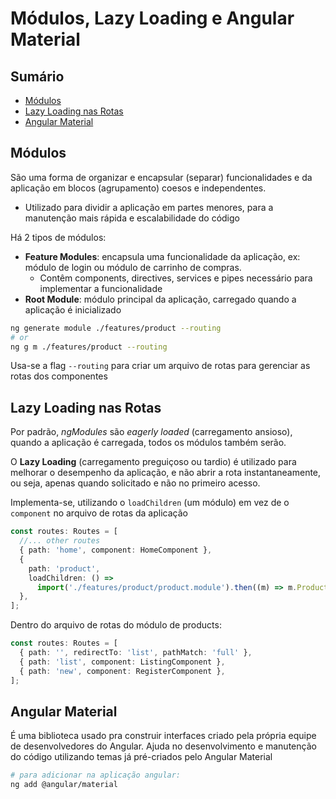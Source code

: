 <h1> Módulos, Lazy Loading e Angular Material </h1>

<h2>Sumário</h2>

- [Módulos](#módulos)
- [Lazy Loading nas Rotas](#lazy-loading-nas-rotas)
- [Angular Material](#angular-material)

## Módulos

São uma forma de organizar e encapsular (separar) funcionalidades e da aplicação em blocos (agrupamento) coesos e independentes.

- Utilizado para dividir a aplicação em partes menores, para a manutenção mais rápida e escalabilidade do código

Há 2 tipos de módulos:

- **Feature Modules**: encapsula uma funcionalidade da aplicação, ex: módulo de login ou módulo de carrinho de compras.
  - Contêm components, directives, services e pipes necessário para implementar a funcionalidade
- **Root Module**: módulo principal da aplicação, carregado quando a aplicação é inicializado

```bash
ng generate module ./features/product --routing
# or
ng g m ./features/product --routing

```

Usa-se a flag `--routing` para criar um arquivo de rotas para gerenciar as rotas dos componentes

## Lazy Loading nas Rotas

Por padrão, *ngModules* são *eagerly loaded* (carregamento ansioso), quando a aplicação é carregada, todos os módulos também serão.

O **Lazy Loading** (carregamento preguiçoso ou tardio) é utilizado para melhorar o desempenho da aplicação, e não abrir a rota instantaneamente, ou seja, apenas quando solicitado e não no primeiro acesso.

Implementa-se, utilizando o `loadChildren` (um módulo) em vez de o `component` no arquivo de rotas da aplicação

```ts
const routes: Routes = [
  //... other routes
  { path: 'home', component: HomeComponent },
  {
    path: 'product',
    loadChildren: () =>
      import('./features/product/product.module').then((m) => m.ProductModule),
  },
];
```

Dentro do arquivo de rotas do módulo de products:

```ts
const routes: Routes = [
  { path: '', redirectTo: 'list', pathMatch: 'full' },
  { path: 'list', component: ListingComponent },
  { path: 'new', component: RegisterComponent },
];
```

## Angular Material

É uma biblioteca usado pra construir interfaces criado pela própria equipe de desenvolvedores do Angular. Ajuda no desenvolvimento e manutenção do código utilizando temas já pré-criados pelo Angular Material

```bash
# para adicionar na aplicação angular:
ng add @angular/material
```
